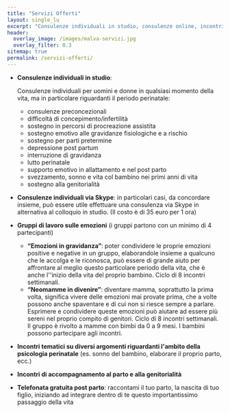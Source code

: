 ```yaml
---
title: "Servizi Offerti"
layout: single_lu
excerpt: "Consulenze individuali in studio, consulenze online, incontri tematici nell'ambito della psicologia perinatale, incontri di accompagnamento al parto."
header:
  overlay_image: /images/malva-servizi.jpg
  overlay_filter: 0.3
sitemap: true
permalink: /servizi-offerti/
---
```

+ **Consulenze individuali in studio**:
  
  Consulenze individuali per uomini e donne in qualsiasi momento della vita, ma in particolare riguardanti il periodo perinatale:

  + consulenze preconcezionali
  + difficoltà di concepimento/infertilità
  + sostegno in percorsi di procreazione assistita
  + sostegno emotivo alle gravidanze fisiologiche e a rischio
  + sostegno per parti pretermine
  + depressione post partum
  + interruzione di gravidanza
  + lutto perinatale
  + supporto emotivo in allattamento e nel post parto
  + svezzamento, sonno e vita col bambino nei primi anni di vita
  + sostegno alla genitorialità


+ **Consulenze individuali via Skype**: in particolari casi, da concordare insieme, può essere utile effettuare una consulenza via Skype in alternativa al colloquio in studio. (Il costo è di 35 euro per 1 ora)

+ **Gruppi di lavoro sulle emozioni** (i gruppi partono con un minimo di 4 partecipanti)
  + **“Emozioni in gravidanza”**: poter condividere le proprie emozioni positive e negative in un gruppo, elaborandole insieme a qualcuno che le accolga e le riconosca, può essere di grande aiuto per affrontare al meglio questo particolare periodo della vita, che è anche l''inizio della vita del proprio bambino.
    Ciclo di 8 incontri settimanali.
  + **“Neomamme in divenire”**: diventare mamma, soprattutto la prima volta, significa vivere delle emozioni mai provate prima, che a volte possono anche spaventare e di cui non si riesce sempre a parlare. Esprimere e condividere queste emozioni può aiutare ad essere più sereni nel proprio compito di genitori.
    Ciclo di 8 incontri settimanali.
    Il gruppo è rivolto a mamme con bimbi da 0 a 9 mesi. I bambini possono partecipare agli incontri.

+ **Incontri tematici su diversi argomenti riguardanti l'ambito della psicologia perinatale** (es. sonno del bambino, elaborare il proprio parto, ecc.)

+ **Incontri di accompagnamento al parto e alla genitorialità**

+ **Telefonata gratuita post parto**: raccontami il tuo parto, la nascita di tuo figlio, iniziando ad integrare dentro di te questo importantissimo passaggio della vita